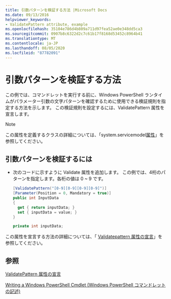 ```yaml
---
title: 引数パターンを検証する方法 |Microsoft Docs
ms.date: 09/13/2016
helpviewer_keywords:
- ValidatePattern attribute, example
ms.openlocfilehash: 35104e786d4b809a711d97fea52ae0e348dd5ca3
ms.sourcegitcommit: 0907b8c6322d2c7c61b17f8168d53452c8964b41
ms.translationtype: MT
ms.contentlocale: ja-JP
ms.lasthandoff: 08/05/2020
ms.locfileid: "87782091"
---
```

# <a name="how-to-validate-an-argument-pattern"></a>引数パターンを検証する方法

この例では、コマンドレットを実行する前に、Windows PowerShell ランタイムがパラメーター引数の文字パターンを確認するために使用できる検証規則を指定する方法を示します。 この検証規則を設定するには、ValidatePattern 属性を宣言します。

> [!NOTE]
> この属性を定義するクラスの詳細については、「system.servicemodel[属性](/dotnet/api/System.Management.Automation.ValidatePatternAttribute)」を参照してください。

## <a name="to-validate-an-argument-pattern"></a>引数パターンを検証するには

- 次のコードに示すように Validate 属性を追加します。 この例では、4桁のパターンを指定します。各桁の値は 0 ~ 9 です。

    ```csharp
    [ValidatePattern("[0-9][0-9][0-9][0-9]")]
    [Parameter(Position = 0, Mandatory = true)]
    public int InputData
    {
      get { return inputData; }
      set { inputData = value; }
    }

    private int inputData;
    ```

この属性を宣言する方法の詳細については、「 [Validatepattern 属性の宣言](./validatepattern-attribute-declaration.md)」を参照してください。

## <a name="see-also"></a>参照

[ValidatePattern 属性の宣言](./validatepattern-attribute-declaration.md)

[Writing a Windows PowerShell Cmdlet (Windows PowerShell コマンドレットの記述)](./writing-a-windows-powershell-cmdlet.md)
